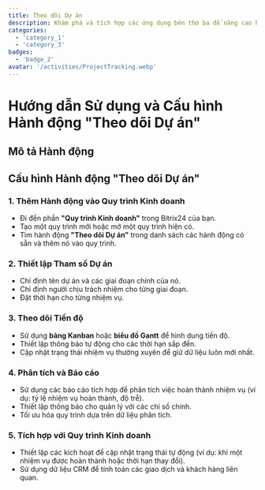 ```yaml
---
title: Theo dõi Dự án
description: Khám phá và tích hợp các ứng dụng bên thứ ba để nâng cao hoạt động kinh doanh của bạn.
categories: 
  - 'category_1'
  - 'category_3'
badges: 
  - 'badge_2'
avatar: '/activities/ProjectTracking.webp'
---
```

# Hướng dẫn Sử dụng và Cấu hình Hành động "Theo dõi Dự án"

## Mô tả Hành động

## **Cấu hình Hành động "Theo dõi Dự án"**

### 1. Thêm Hành động vào Quy trình Kinh doanh
- Đi đến phần **"Quy trình Kinh doanh"** trong Bitrix24 của bạn.
- Tạo một quy trình mới hoặc mở một quy trình hiện có.
- Tìm hành động **"Theo dõi Dự án"** trong danh sách các hành động có sẵn và thêm nó vào quy trình.

### 2. Thiết lập Tham số Dự án
- Chỉ định tên dự án và các giai đoạn chính của nó.
- Chỉ định người chịu trách nhiệm cho từng giai đoạn.
- Đặt thời hạn cho từng nhiệm vụ.

### 3. Theo dõi Tiến độ
- Sử dụng **bảng Kanban** hoặc **biểu đồ Gantt** để hình dung tiến độ.
- Thiết lập thông báo tự động cho các thời hạn sắp đến.
- Cập nhật trạng thái nhiệm vụ thường xuyên để giữ dữ liệu luôn mới nhất.

### 4. Phân tích và Báo cáo
- Sử dụng các báo cáo tích hợp để phân tích việc hoàn thành nhiệm vụ (ví dụ: tỷ lệ nhiệm vụ hoàn thành, độ trễ).
- Thiết lập thông báo cho quản lý với các chỉ số chính.
- Tối ưu hóa quy trình dựa trên dữ liệu phân tích.

### 5. Tích hợp với Quy trình Kinh doanh
- Thiết lập các kích hoạt để cập nhật trạng thái tự động (ví dụ: khi một nhiệm vụ được hoàn thành hoặc thời hạn thay đổi).
- Sử dụng dữ liệu CRM để tính toán các giao dịch và khách hàng liên quan.